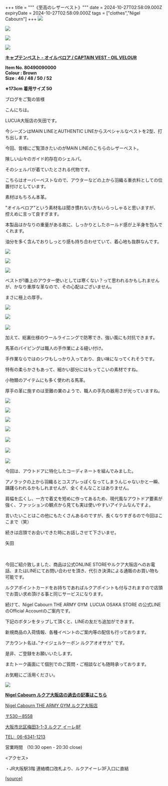 +++
title = """《至高のレザーベスト》"""
date = 2024-10-27T02:58:09.000Z
expiryDate = 2024-10-27T02:58:09.000Z
tags = ["clothes","Nigel Cabourn"]
+++
![](https://cdn.shopify.com/s/files/1/0094/9295/5196/files/IMG_0949_a418358d-2f7c-4a0e-b838-5186f2150e27.jpg?v=1729420627)

![](https://cdn.shopify.com/s/files/1/0094/9295/5196/files/IMG_0944_0735be00-ba1a-4b82-8ba9-7fe1ae12d39a_480x480.jpg?v=1729420627)

![](https://cdn.shopify.com/s/files/1/0094/9295/5196/files/IMG_0940_07d68a31-4b5c-419a-9c34-c94ed0456ad6.jpg?v=1729420628)

![](https://cdn.shopify.com/s/files/1/0094/9295/5196/files/IMG_0915_9988d86a-1005-4a4e-9716-b8f800d3b0f9.jpg?v=1729420628)

**[キャプテンベスト - オイルベロア / CAPTAIN VEST - OIL VELOUR](https://cabourn.jp/products/80490090000?_pos=1&_sid=b524b219c&_ss=r)**

**Item No. 80490090000**  
**Colour : Brown**  
**Size : 46 / 48 / 50 / 52**

**※173cm 着用サイズ 50**

ブログをご覧の皆様

こんにちは。

LUCUA大阪店の矢田です。

今シーズンはMAIN LINEとAUTHENTIC LINEからスペシャルなベストを2型、打ち出します。

今回、皆様にご覧頂きたいのがMAIN LINEのこちらのレザーベスト。

険しい山々のガイド的存在のシェルパ。

そのシェルパが着ていたとされる代物です。

こちらはオーバーベストなので、アウターなどの上から羽織る重衣料としての位置付けとしています。  

素材はもちろん本革。

"オイルベロア"という素材名は聞き慣れない方もいらっしゃると思いますが、 控えめに言って良すぎます。

本製品はかなりの重量がある故に、しっかりとしたホールド感が上半身を包んでくれます。

油分を多く含んでおりしっとり感も持ち合わせていて、着心地も抜群なんです。

![](https://cdn.shopify.com/s/files/1/0094/9295/5196/files/IMG_0913_4bc6fb6f-4edd-4e70-8b82-f8468235d461.jpg?v=1729420628)

![](https://cdn.shopify.com/s/files/1/0094/9295/5196/files/IMG_0914_46bc02c9-1577-4b72-a9aa-1ba21019647b.jpg?v=1729869978)

![](https://cdn.shopify.com/s/files/1/0094/9295/5196/files/IMG_0919_81ad96c6-8594-4c33-a93e-be13fce04da9.jpg?v=1729420628)

ベストが1番上のアウター使いとしては寒くない？って思われるかもしれませんが、かなり重厚な革なので、その心配はございません。

まさに極上の厚手。

![](https://cdn.shopify.com/s/files/1/0094/9295/5196/files/IMG_0950_9a46cd4a-8bd9-4928-b300-da8cb1dfba6e.jpg?v=1729420628)

![](https://cdn.shopify.com/s/files/1/0094/9295/5196/files/IMG_0933_7cf604cd-3048-4dc1-8efd-77ac3b30cfb2.jpg?v=1729420628)　

![](https://cdn.shopify.com/s/files/1/0094/9295/5196/files/IMG_0953.jpg?v=1729420508)

加えて、総裏仕様のウールライニングで防寒でき、強い風にも対抗できます。

馬革のパイピングは職人の手作業による縫い付け。

手作業ならではのシワもしっかり入っており、良い味になってくれそうです。

特有の柔らかさもあって、細かい部分にはもってこいの素材ですね。

小物類のアイテムにも多く使われる馬革。

厚手の革に施すのは至難の業のようで、職人の手先の器用さが光っていますね。

![](https://cdn.shopify.com/s/files/1/0094/9295/5196/files/IMG_0922_6d6946d2-0881-4817-a5ab-8aa05e466eb6.jpg?v=1729869528)

![](https://cdn.shopify.com/s/files/1/0094/9295/5196/files/IMG_0920.jpg?v=1729420628)

![](https://cdn.shopify.com/s/files/1/0094/9295/5196/files/IMG_0993_4b9a3a80-d46f-4f34-94e7-914f65d4ae60.jpg?v=1729868891)

![](https://cdn.shopify.com/s/files/1/0094/9295/5196/files/IMG_0986.jpg?v=1729420628)　　

![](https://cdn.shopify.com/s/files/1/0094/9295/5196/files/IMG_0987_ac71c79c-8d00-41e8-8fed-654b9fae2efa.jpg?v=1729869527)　

![](https://cdn.shopify.com/s/files/1/0094/9295/5196/files/IMG_0984_697f7ae1-21a1-4e58-960f-b387f9261785.jpg?v=1729868890)　　　

![](https://cdn.shopify.com/s/files/1/0094/9295/5196/files/IMG_0985_3200fccd-7cf8-42d0-9988-15bc52e20286.jpg?v=1729420627)

今回は、アウトドアに特化したコーディネートを組んでみました。

アノラックの上から羽織るとコスプレっぽくなってしまうんじゃないかと一瞬、躊躇らわれるかもしれませんが、全くそんなことはありません。

肩幅を広くし、一方で着丈を短めに作ってあるため、現代風なアウトドア要素が強く、ファッションの観点から見ても実は使いやすいアイテムなんですよ。

言いたいことはこの他にもたくさんあるのですが、長くなりすぎるので今回はここまで（笑）

続きは店頭でお会いできた時にお話しさせて下さいませ。

矢田

　

今回ご紹介致しました、商品は公式ONLINE STOREやルクア大阪店へのお電話、またはLINEにてお問い合わせを頂き、代引き決済による通販のお買い物も可能です。

ルクアポイントカードをお持ちであればルクアポイントも付与されますので店頭でお買い求め頂ける事と同じサービスになります。

続けて、Nigel Cabourn THE ARMY GYM  LUCUA OSAKA STORE の公式LINEのOfficial Accountのご案内です。

下記のボタンをタップして頂くと、LINEの友だち追加ができます。

新規商品の入荷情報、各種イベントのご案内等の配信も行っております。

アカウント名は、”ナイジェルケーボン ルクアオオサカ” です。

是非、ご登録をお願いいたします。

またトーク画面にて個別でのご質問・ご相談なども随時承っております。

お気軽にご活用ください。

[![](https://scdn.line-apps.com/n/line_add_friends/btn/ja.png)](https://lin.ee/438JalM)

[**Nigel Cabourn ルクア大阪店の過去の記事はこちら**](https://cabourn.jp/blogs/shop-info/tagged/the-army-gym-lucua-osaka-store)

[Nigel Cabourn THE ARMY GYM ルクア大阪店](https://cabourn.jp/pages/osaka)

[〒530－8558](https://cabourn.jp/pages/osaka)

[大阪市北区梅田3-1-3 ルクア イーレ8F](https://cabourn.jp/pages/osaka)

[TEL:  06-6341-1213](tel:0663411213)

営業時間　(10:30 open - 20:30 close) 

<アクセス>

・JR大阪駅3階 連絡橋口改札より、ルクアイーレ3F入口に直結

[[source]](https://cabourn.jp/blogs/shop-info/lucuaosaka20241027)
